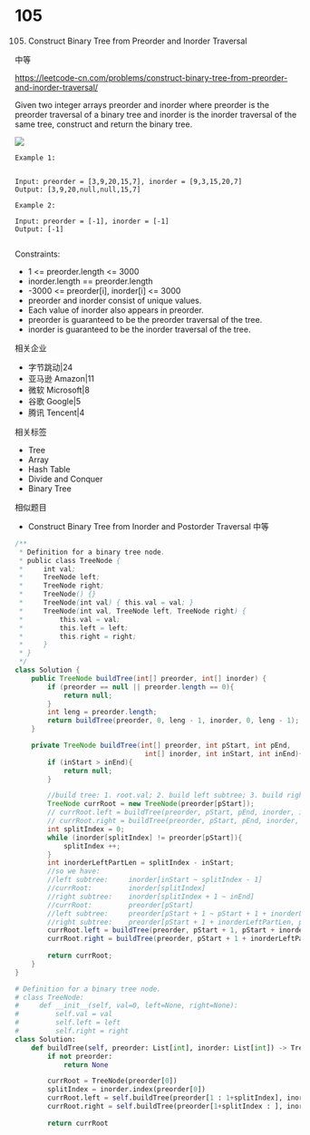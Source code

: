 
#  105

105. Construct Binary Tree from Preorder and Inorder Traversal

中等



https://leetcode-cn.com/problems/construct-binary-tree-from-preorder-and-inorder-traversal/



Given two integer arrays preorder and inorder where preorder is the preorder traversal of a binary tree and inorder is the inorder traversal of the same tree, construct and return the binary tree.

 
![](https://assets.leetcode.com/uploads/2021/02/19/tree.jpg)

```
Example 1:


Input: preorder = [3,9,20,15,7], inorder = [9,3,15,20,7]
Output: [3,9,20,null,null,15,7]

Example 2:

Input: preorder = [-1], inorder = [-1]
Output: [-1]
 
```


Constraints:

- 1 <= preorder.length <= 3000
- inorder.length == preorder.length
- -3000 <= preorder[i], inorder[i] <= 3000
- preorder and inorder consist of unique values.
- Each value of inorder also appears in preorder.
- preorder is guaranteed to be the preorder traversal of the tree.
- inorder is guaranteed to be the inorder traversal of the tree.


相关企业
- 字节跳动|24
- 亚马逊 Amazon|11
- 微软 Microsoft|8
- 谷歌 Google|5
- 腾讯 Tencent|4


相关标签
- Tree
- Array
- Hash Table
- Divide and Conquer
- Binary Tree

相似题目
- Construct Binary Tree from Inorder and Postorder Traversal
中等


```java
/**
 * Definition for a binary tree node.
 * public class TreeNode {
 *     int val;
 *     TreeNode left;
 *     TreeNode right;
 *     TreeNode() {}
 *     TreeNode(int val) { this.val = val; }
 *     TreeNode(int val, TreeNode left, TreeNode right) {
 *         this.val = val;
 *         this.left = left;
 *         this.right = right;
 *     }
 * }
 */
class Solution {
    public TreeNode buildTree(int[] preorder, int[] inorder) {
        if (preorder == null || preorder.length == 0){
            return null;
        }
        int leng = preorder.length;
        return buildTree(preorder, 0, leng - 1, inorder, 0, leng - 1);
    }

    private TreeNode buildTree(int[] preorder, int pStart, int pEnd, 
                                int[] inorder, int inStart, int inEnd){
        if (inStart > inEnd){
            return null;
        }

        //build tree: 1. root.val; 2. build left subtree; 3. build right subtree.
        TreeNode currRoot = new TreeNode(preorder[pStart]);
        // currRoot.left = buildTree(preorder, pStart, pEnd, inorder, inStart, inEnd);
        // currRoot.right = buildTree(preorder, pStart, pEnd, inorder, inStart, inEnd);
        int splitIndex = 0;
        while (inorder[splitIndex] != preorder[pStart]){
            splitIndex ++;
        }
        int inorderLeftPartLen = splitIndex - inStart;
        //so we have:
        //left subtree:     inorder[inStart ~ splitIndex - 1]
        //currRoot:         inorder[splitIndex]
        //right subtree:    inorder[splitIndex + 1 ~ inEnd]
        //currRoot:         preorder[pStart]
        //left subtree:     preorder[pStart + 1 ~ pStart + 1 + inorderLeftPartLen - 1]
        //right subtree:    preorder[pStart + 1 + inorderLeftPartLen, pEnd]
        currRoot.left = buildTree(preorder, pStart + 1, pStart + inorderLeftPartLen - 1, inorder, inStart, splitIndex - 1);
        currRoot.right = buildTree(preorder, pStart + 1 + inorderLeftPartLen, pEnd, inorder, splitIndex + 1, inEnd);
        
        return currRoot;
    }
}
```

```python
# Definition for a binary tree node.
# class TreeNode:
#     def __init__(self, val=0, left=None, right=None):
#         self.val = val
#         self.left = left
#         self.right = right
class Solution:
    def buildTree(self, preorder: List[int], inorder: List[int]) -> TreeNode:
        if not preorder:
            return None

        currRoot = TreeNode(preorder[0])
        splitIndex = inorder.index(preorder[0])
        currRoot.left = self.buildTree(preorder[1 : 1+splitIndex], inorder[0 : splitIndex])
        currRoot.right = self.buildTree(preorder[1+splitIndex : ], inorder[splitIndex+1 : ])
        
        return currRoot
```